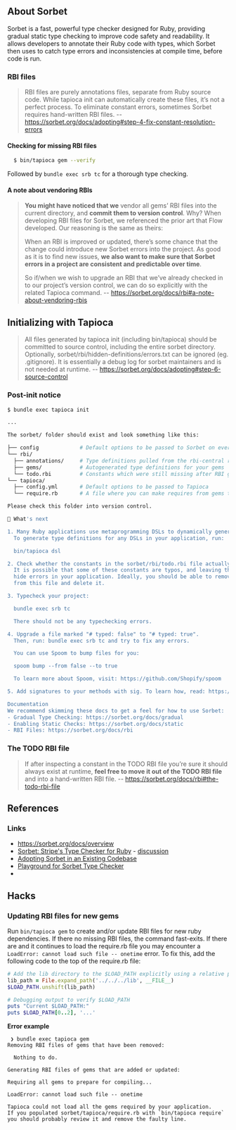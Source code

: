 
## About Sorbet

Sorbet is a fast, powerful type checker designed for Ruby, providing gradual static type checking to improve code safety and readability. It allows developers to annotate their Ruby code with types, which Sorbet then uses to catch type errors and inconsistencies at compile time, before code is run.


### RBI files

> RBI files are purely annotations files, separate from Ruby source code. While tapioca init can automatically create these files, it’s not a perfect process. To eliminate constant errors, sometimes Sorbet requires hand-written RBI files. -- https://sorbet.org/docs/adopting#step-4-fix-constant-resolution-errors

#### Checking for missing RBI files

```bash
  $ bin/tapioca gem --verify
```

Followed by `bundle exec srb tc` for a thorough type checking.


#### A note about vendoring RBIs

> **You might have noticed that we** vendor all gems’ RBI files into the current directory, and **commit them to version control**. Why? When developing RBI files for Sorbet, we referenced the prior art that Flow developed. Our reasoning is the same as theirs:
>
> When an RBI is improved or updated, there’s some chance that the change could introduce new Sorbet errors into the project. As good as it is to find new issues, **we also want to make sure that Sorbet errors in a project are consistent and predictable over time**.
>
> So if/when we wish to upgrade an RBI that we’ve already checked in to our project’s version control, we can do so explicitly with the related Tapioca command. -- https://sorbet.org/docs/rbi#a-note-about-vendoring-rbis


## Initializing with Tapioca

> All files generated by tapioca init (including bin/tapioca) should be committed to source control, including the entire sorbet directory. Optionally, sorbet/rbi/hidden-definitions/errors.txt can be ignored (eg. .gitignore). It is essentially a debug log for sorbet maintainers and is not needed at runtime. -- https://sorbet.org/docs/adopting#step-6-source-control
>

### Post-init notice

```bash
$ bundle exec tapioca init

...

The sorbet/ folder should exist and look something like this:

├── config             # Default options to be passed to Sorbet on every run
└── rbi/
  ├── annotations/     # Type definitions pulled from the rbi-central repository
  ├── gems/            # Autogenerated type definitions for your gems
  └── todo.rbi         # Constants which were still missing after RBI generation
└── tapioca/
  ├── config.yml       # Default options to be passed to Tapioca
  └── require.rb       # A file where you can make requires from gems that might be needed for gem RBI generation

Please check this folder into version control.

🤔 What's next

1. Many Ruby applications use metaprogramming DSLs to dynamically generate constants and methods.
  To generate type definitions for any DSLs in your application, run:

  bin/tapioca dsl

2. Check whether the constants in the sorbet/rbi/todo.rbi file actually exist in your project.
  It is possible that some of these constants are typos, and leaving them in todo.rbi will
  hide errors in your application. Ideally, you should be able to remove all definitions
  from this file and delete it.

3. Typecheck your project:

  bundle exec srb tc

  There should not be any typechecking errors.

4. Upgrade a file marked "# typed: false" to "# typed: true".
  Then, run: bundle exec srb tc and try to fix any errors.

  You can use Spoom to bump files for you:

  spoom bump --from false --to true

  To learn more about Spoom, visit: https://github.com/Shopify/spoom

5. Add signatures to your methods with sig. To learn how, read: https://sorbet.org/docs/sigs

Documentation
We recommend skimming these docs to get a feel for how to use Sorbet:
- Gradual Type Checking: https://sorbet.org/docs/gradual
- Enabling Static Checks: https://sorbet.org/docs/static
- RBI Files: https://sorbet.org/docs/rbi
```

### The TODO RBI file

> If after inspecting a constant in the TODO RBI file you’re sure it should always exist at runtime, **feel free to move it out of the TODO RBI file** and into a hand-written RBI file. -- https://sorbet.org/docs/rbi#the-todo-rbi-file


## References

### Links

- https://sorbet.org/docs/overview
- [Sorbet: Stripe's Type Checker for Ruby](https://stripe.com/blog/sorbet-stripes-type-checker-for-ruby) - [discussion](https://news.ycombinator.com/item?id=30833555)
- [Adopting Sorbet in an Existing Codebase](https://sorbet.org/docs/adopting)
- [Playground for Sorbet Type Checker](https://sorbet.run/#%23%20typed%3A%20true%0Amodule%20A%3B%20end%0Amodule%20B%3B%20end%0A%20%20%0Adef%20x%0A%20%20rand.round%20%3D%3D%200%20%3F%20A%20%3A%20B%0Aend%0A%20%20%0Aclass%20Main%0A%20%20include%20x%0Aend)
-

## Hacks

### Updating RBI files for new gems

Run `bin/tapioca gem` to create and/or update RBI files for new ruby dependencies. If there no missing RBI files, the command fast-exits. If there are and it continues to load the require.rb file you may encounter a `LoadError: cannot load such file -- onetime` error. To fix this, add the following code to the top of the require.rb file:

```ruby
# Add the lib directory to the $LOAD_PATH explicitly using a relative path
lib_path = File.expand_path('../../../lib', __FILE__)
$LOAD_PATH.unshift(lib_path)

# Debugging output to verify $LOAD_PATH
puts "Current $LOAD_PATH:"
puts $LOAD_PATH[0..2], '...'
```

**Error example**
```
 ❯ bundle exec tapioca gem
Removing RBI files of gems that have been removed:

  Nothing to do.

Generating RBI files of gems that are added or updated:

Requiring all gems to prepare for compiling...

LoadError: cannot load such file -- onetime

Tapioca could not load all the gems required by your application.
If you populated sorbet/tapioca/require.rb with `bin/tapioca require`
you should probably review it and remove the faulty line.
```
